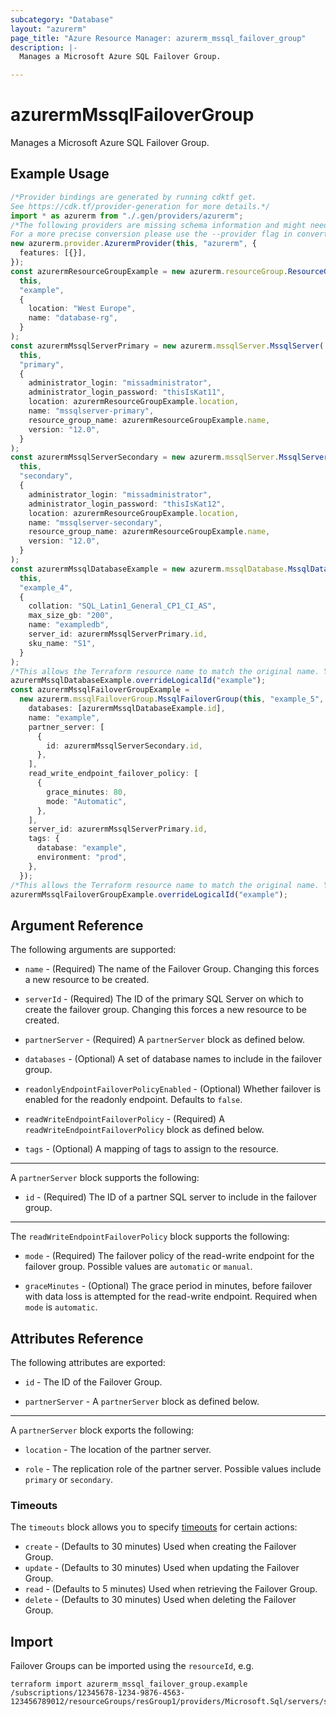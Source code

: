 ```yaml
---
subcategory: "Database"
layout: "azurerm"
page_title: "Azure Resource Manager: azurerm_mssql_failover_group"
description: |-
  Manages a Microsoft Azure SQL Failover Group.

---
```


# azurermMssqlFailoverGroup

Manages a Microsoft Azure SQL Failover Group.

## Example Usage

```typescript
/*Provider bindings are generated by running cdktf get.
See https://cdk.tf/provider-generation for more details.*/
import * as azurerm from "./.gen/providers/azurerm";
/*The following providers are missing schema information and might need manual adjustments to synthesize correctly: azurerm.
For a more precise conversion please use the --provider flag in convert.*/
new azurerm.provider.AzurermProvider(this, "azurerm", {
  features: [{}],
});
const azurermResourceGroupExample = new azurerm.resourceGroup.ResourceGroup(
  this,
  "example",
  {
    location: "West Europe",
    name: "database-rg",
  }
);
const azurermMssqlServerPrimary = new azurerm.mssqlServer.MssqlServer(
  this,
  "primary",
  {
    administrator_login: "missadministrator",
    administrator_login_password: "thisIsKat11",
    location: azurermResourceGroupExample.location,
    name: "mssqlserver-primary",
    resource_group_name: azurermResourceGroupExample.name,
    version: "12.0",
  }
);
const azurermMssqlServerSecondary = new azurerm.mssqlServer.MssqlServer(
  this,
  "secondary",
  {
    administrator_login: "missadministrator",
    administrator_login_password: "thisIsKat12",
    location: azurermResourceGroupExample.location,
    name: "mssqlserver-secondary",
    resource_group_name: azurermResourceGroupExample.name,
    version: "12.0",
  }
);
const azurermMssqlDatabaseExample = new azurerm.mssqlDatabase.MssqlDatabase(
  this,
  "example_4",
  {
    collation: "SQL_Latin1_General_CP1_CI_AS",
    max_size_gb: "200",
    name: "exampledb",
    server_id: azurermMssqlServerPrimary.id,
    sku_name: "S1",
  }
);
/*This allows the Terraform resource name to match the original name. You can remove the call if you don't need them to match.*/
azurermMssqlDatabaseExample.overrideLogicalId("example");
const azurermMssqlFailoverGroupExample =
  new azurerm.mssqlFailoverGroup.MssqlFailoverGroup(this, "example_5", {
    databases: [azurermMssqlDatabaseExample.id],
    name: "example",
    partner_server: [
      {
        id: azurermMssqlServerSecondary.id,
      },
    ],
    read_write_endpoint_failover_policy: [
      {
        grace_minutes: 80,
        mode: "Automatic",
      },
    ],
    server_id: azurermMssqlServerPrimary.id,
    tags: {
      database: "example",
      environment: "prod",
    },
  });
/*This allows the Terraform resource name to match the original name. You can remove the call if you don't need them to match.*/
azurermMssqlFailoverGroupExample.overrideLogicalId("example");

```

## Argument Reference

The following arguments are supported:

*   `name` - (Required) The name of the Failover Group. Changing this forces a new resource to be created.

*   `serverId` - (Required) The ID of the primary SQL Server on which to create the failover group. Changing this forces a new resource to be created.

*   `partnerServer` - (Required) A `partnerServer` block as defined below.

*   `databases` - (Optional) A set of database names to include in the failover group.

*   `readonlyEndpointFailoverPolicyEnabled` - (Optional) Whether failover is enabled for the readonly endpoint. Defaults to `false`.

*   `readWriteEndpointFailoverPolicy` - (Required) A `readWriteEndpointFailoverPolicy` block as defined below.

*   `tags` - (Optional) A mapping of tags to assign to the resource.

***

A `partnerServer` block supports the following:

* `id` - (Required) The ID of a partner SQL server to include in the failover group.

***

The `readWriteEndpointFailoverPolicy` block supports the following:

*   `mode` - (Required) The failover policy of the read-write endpoint for the failover group. Possible values are `automatic` or `manual`.

*   `graceMinutes` - (Optional) The grace period in minutes, before failover with data loss is attempted for the read-write endpoint. Required when `mode` is `automatic`.

## Attributes Reference

The following attributes are exported:

*   `id` - The ID of the Failover Group.

*   `partnerServer` - A `partnerServer` block as defined below.

***

A `partnerServer` block exports the following:

*   `location` - The location of the partner server.

*   `role` - The replication role of the partner server. Possible values include `primary` or `secondary`.

### Timeouts

The `timeouts` block allows you to specify [timeouts](https://www.terraform.io/language/resources/syntax#operation-timeouts) for certain actions:

* `create` - (Defaults to 30 minutes) Used when creating the Failover Group.
* `update` - (Defaults to 30 minutes) Used when updating the Failover Group.
* `read` - (Defaults to 5 minutes) Used when retrieving the Failover Group.
* `delete` - (Defaults to 30 minutes) Used when deleting the Failover Group.

## Import

Failover Groups can be imported using the `resourceId`, e.g.

```console
terraform import azurerm_mssql_failover_group.example /subscriptions/12345678-1234-9876-4563-123456789012/resourceGroups/resGroup1/providers/Microsoft.Sql/servers/server1/failoverGroups/failoverGroup1
```
